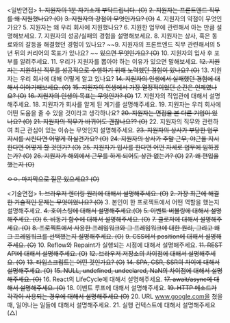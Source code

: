 <일반면접>
~~1. 지원자의 1분 자기소개 부탁드립니다. (O)~~
~~2. 지원자는 프론트엔드 직무를 왜 지원했나요? (O)~~
~~3. 지원자의 강점이 무엇인가요? (O)~~
4. 지원자의 약점이 무엇인가요? 
5. 지원자는 왜 우리 회사에 지원했나요?
6. 지원한 업무에 관련해서 아는 만큼 설명해보세요.
7. 지원자의 성공/실패의 경험을 설명해보세요. 
8. 지원자는 상사, 혹은 동료와의 갈등을 해결했던 경험이 있나요?
~~9. 지원자의 프론트엔드 직무 관련해서의 5년 뒤의 커리어의 목표가 있나요? ~~
~~있으면 무엇인가요? (O)~~
10. 지원자의 입사 후 포부를 알려주세요.
11. 우리가 지원자를 뽑아야 하는 이유가 있으면 말해보세요.
~~12. 지원자는 지원하신 직무를 성공적으로 수행하기 위해 노력했던 경험이 있나요? (O)~~
13. 지원자는 우리 회사에 대해 어떻게 알고 있나요?
~~14. 지원자의 인생에서 실패했던 경험에 대해서 이야기해보세요. (O)~~
~~15. 지원자의 인생에서 가장 열정적이었던 순간은 언제였나요? (O)~~
~~16. 지원자의 인생의 목표는 무엇인가? (O)~~
17. 지원자의 직업관에 대해서 설명해주세요.
18. 지원자가 회사를 알게 된 계기를 설명해주세요.
19. 지원자는 우리 회사에 어떤 도움을 줄 수 있을 것이라고 생각하나요?
~~20. 지원자는 면접을 본 다른 기업이 있나요? (O)~~
~~21. 지원자의 직무가 바뀌어도 괜찮나요?? (O)~~
22. 지원자의 직무와 관련하여 최근 관심이 있는 이슈는 무엇인지 설명해주세요.
~~23. 지원자의 상사가 부당한 업무 지시를 시킨다면 어떻게 하실건가요? (O)~~
~~24. 지원자의 상사가 주말 근무, 야근을 지시한다면 어떻게 할 것인가? (O)~~
~~25. 지원자가 입사를 한다면 어떤 자세로 업무에 임하겠는가? (O)~~
~~26. 지원자가 해외에서 근무를 하게 되어도 상관 없는가? (O)~~
~~27. 왜 편입을 했는지 (O)~~

~~ㅇㅇ. 마지막으로 질문 있으세요? (O)~~

<기술면접>
~~1. 브라우저 렌더링 원리에 대해서 설명해주세요. (O)~~
~~2. 가장 최근에 해결한 기술적인 문제는 무엇이었나요? (O)~~
3. 본인이 한 프로젝트에서 어떤 역할을 했는지 설명해주세요.
~~4. 호이스팅에 대해서 설명해주세요.(O)~~
~~5. 이벤트 버블링에 대해서 설명해주세요. (O)~~
~~6. 비동기 함수에 대해서 설명해주세요. (O)~~
~~7. 클로저에 대해서 설명해주세요. (O)~~
~~8. 프로젝트에서 사용한 프레임워크와 그 프레임워크에 대한 원리, 그리고 왜~~
~~그 프레임워크를 선택했는지 설명해주세요. (O)~~
~~9. CSS에서 position에 대해서 설명해주세요. (O)~~
10. Reflow와 Repaint가 실행되는 시점에 대해서 설명해주세요.
~~11. REST API에 대해서 설명해주세요. (O)~~
~~12. 브라우저 저장소의 차이점에 대해서 설명해주세요. (O)~~
~~13. 타입스크립트는 어떤 것인가요? (O)~~
~~14. SPA, CSR, SSR의 차이에 대해서 설명해주세요. (O)~~
~~15. NULL, undefined, undeclared, NaN의 차이점에 대해서 설명해주세요. (O)~~
16. React의 LifeCycle에 대해서 설명해주세요.
~~17. await/async에 대해서 설명해주세요. (O)~~
18. 이벤트 루프에 대해서 설명해주세요.
~~19. HTTP 메소드가 각각이 사용되는 경우에 대해서 설명해주세요 (O)~~
20. URL www.google.com을 쳤을 때, 일어나는 일들에 대해서 설명해주세요.
21. 실행 컨텍스트에 대해서 설명해주세요(△)
